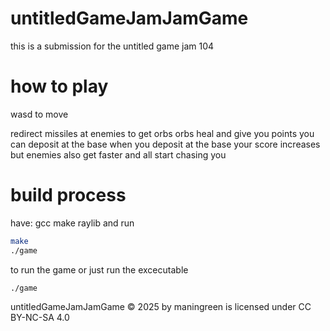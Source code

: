 # untitledGameJamJamGame

this is a submission for the untitled game jam 104

# how to play

wasd to move

redirect missiles at enemies to get orbs
orbs heal and give you points you can deposit at the base
when you deposit at the base your score increases but
enemies also get faster and all start chasing you

# build process

have:
gcc
make
raylib
and run
```bash
make
./game
```
to run the game
or just run the excecutable
```
./game
```
untitledGameJamJamGame © 2025 by maningreen is licensed under CC BY-NC-SA 4.0 
